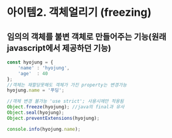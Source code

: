 # 아이템2. 객체얼리기 (freezing)
## 임의의 객체를 불변 객체로 만들어주는 기능(원래 javascript에서 제공하던 기능)
```javascript
const hyojung = {
    'name' : 'hyojung',
    'age'  : 40
};
//객체는 재할당못해도 객체가 가진 property는 변경가능
hyojung.name = '푸딩';

//객체 변경 불가능 'use strict'; 사용시에만 적용됨
Object.freeze(hyojung); //java의 final과 유사
Object.seal(hyojung);
Object.preventExtensions(hyojung);

console.info(hyojung.name);
``` 

